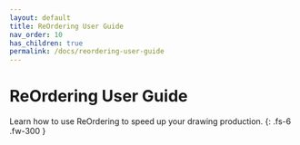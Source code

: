 ```yaml
---
layout: default
title: ReOrdering User Guide
nav_order: 10
has_children: true
permalink: /docs/reordering-user-guide
---
```


# ReOrdering User Guide

Learn how to use ReOrdering to speed up your drawing production.
{: .fs-6 .fw-300 }